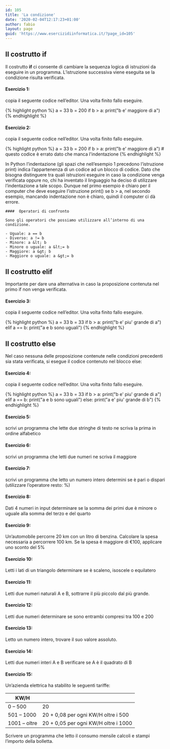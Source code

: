 ```yaml
---
id: 105
title: 'La condizione'
date: '2020-02-04T12:17:23+01:00'
author: fabio
layout: page
guid: 'https://www.esercizidiinformatica.it/?page_id=105'
---
```


## Il costrutto if

Il costrutto **if**
ci consente di cambiare la sequenza logica di istruzioni da eseguire in un programma. L’istruzione successiva viene eseguita se la condizione risulta verificata.

#### Esercizio 1:
copia il seguente codice nell’editor. Una volta finito fallo eseguire.

{% highlight python %}
a = 33
b = 200
if b > a:
   print("b e' maggiore di a")
{% endhighlight %}

#### Esercizio 2:
copia il seguente codice nell’editor. Una volta finito fallo eseguire.

{% highlight python %}
a = 33
b = 200
if b > a:
print("b e' maggiore di a") # questo codice è errato dato che manca l'indentazione
{% endhighlight %}

In Python l’indentazione (gli spazi che nell’esempio 1 precedono l’istruzione print) indica l’appartenenza di un codice ad un blocco di codice. Dato che bisogna distinguere tra quali istruzioni eseguire in caso la condizione venga verificata oppure no, chi ha inventato il linguaggio ha deciso di utilizzare l’indentazione a tale scopo. Dunque nel primo esempio è chiaro per il computer che deve eseguire l’istruzione print() se b &gt; a, nel secondo esempio, mancando indentazione non è chiaro, quindi il computer ci dà errore.

    ####  Operatori di confronto
    
    Sono gli operatori che possiamo utilizzare all’interno di una condizione.
    
    - Uguale: a == b
    - Diverso: a != b
    - Minore: a &lt; b
    - Minore o uguale: a &lt;= b
    - Maggiore: a &gt; b
    - Maggiore o uguale: a &gt;= b

##  Il costrutto elif

Importante per dare una alternativa in caso la proposizione contenuta nel primo if non venga verificata.

#### Esercizio 3:
copia il seguente codice nell’editor. Una volta finito fallo eseguire.

{% highlight python %}
a = 33
b = 33
if b > a:
    print("b e' piu' grande di a")
elif a == b:
    print("a e b sono uguali")
{% endhighlight %}

## Il costrutto else

Nel caso nessuna delle proposizione contenute nelle condizioni precedenti sia stata verificata, si esegue il codice contenuto nel blocco else:

#### Esercizio 4:
copia il seguente codice nell’editor. Una volta finito fallo eseguire.

{% highlight python %}
a = 33
b = 33
if b > a:
    print("b e' piu' grande di a")
elif a == b:
    print("a e b sono uguali")
else:
    print("a e' piu' grande di b")
{% endhighlight %}

#### Esercizio 5:
scrivi un programma che lette due stringhe di testo ne scriva la prima in ordine alfabetico

#### Esercizio 6:
scrivi un programma che letti due numeri ne scriva il maggiore

#### Esercizio 7:
scrivi un programma che letto un numero intero determini se è pari o dispari (utilizzare l’operatore resto: %)

#### Esercizio 8:
Dati 4 numeri in input determinare se la somma dei primi due è minore o uguale alla somma del terzo e del quarto

#### Esercizio 9:
Un’automobile percorre 20 km con un litro di benzina. Calcolare la spesa necessaria a percorrere 100 km. Se la spesa è maggiore di €100, applicare uno sconto del 5%

#### Esercizio 10:
Letti i lati di un triangolo determinare se è scaleno, isoscele o equilatero

#### Esercizio 11:
Letti due numeri naturali A e B, sottrarre il più piccolo dal più grande.

#### Esercizio 12:
Letti due numeri determinare se sono entrambi compresi tra 100 e 200

#### Esercizio 13:
Letto un numero intero, trovare il suo valore assoluto.

#### Esercizio 14:
Letti due numeri interi A e B verificare se A è il quadrato di B

#### Esercizio 15:
Un’azienda elettrica ha stabilito le seguenti tariffe:

| KW/H |  |
|---|---|
| 0 – 500 | 20 |
| 501 – 1000 | 20 + 0,08 per ogni KW/H oltre i 500 |
| 1001 – oltre | 20 + 0,05 per ogni KW/H oltre i 1000 |

Scrivere un programma che letto il consumo mensile calcoli e stampi l’importo della bolletta.
